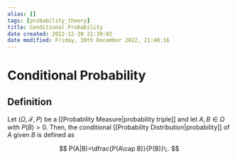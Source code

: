 ```yaml
---
alias: []
tags: [probability_theory]
title: Conditional Probability
date created: 2022-12-30 21:39:02
date modified: Friday, 30th December 2022, 21:40:16
---
```


# Conditional Probability

## Definition

Let $(\Omega,\mathcal{F},P)$ be a [[Probability Measure|probability triple]] and let $A,B\in\Omega$ with $P(B) > 0$. Then, the conditional [[Probability Distribution|probability]] of $A$ given $B$ is defined as

$$
P(A|B)=\dfrac{P(A\cap B)}{P(B)}\;.
$$
